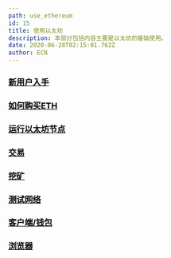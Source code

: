 ```yaml
---
path: use_ethereum
id: 15
title: 使用以太坊
description: 本部分包括内容主要是以太坊的基础使用。
date: 2020-06-28T02:15:01.762Z
author: ECN
---
```


<!-- 第1栏 -->
<div class="linkbox">
<a  href="/new_user"  style="color: black">
   <h3>
   <strong>新用户入手</strong>
   </h3> 
</a>
</div>

<!-- 第2栏 -->
<div class="linkbox">
<a  href="/how_to_get_ether"  style="color: black">
   <h3>
   <strong>如何购买ETH </strong>
   </h3> 
</a>
</div>

<!-- 第3栏 -->
<div class="linkbox">
<a  href="/how_to_run_nodes"  style="color: black">
   <h3>
   <strong>运行以太坊节点</strong>
   </h3> 
</a>
</div>
<!-- 第4栏 -->
<div class="linkbox">
<a  href="/transaction"  style="color: black">
   <h3>
   <strong>交易</strong>
   </h3> 
</a>
</div>
<!-- 第5栏 -->
<div class="linkbox">
<a  href="/mining"  style="color: black">
   <h3>
   <strong>挖矿</strong>
   </h3> 
</a>
</div>
<!-- 第6栏 -->
<div class="linkbox">
<a  href="/testnets"  style="color: black">
   <h3>
   <strong>测试网络</strong>
   </h3> 
</a>
</div>
<!-- 第7栏 -->
<div class="linkbox">
<a  href="/clients_wallets"  style="color: black">
   <h3>
   <strong>客户端/钱包</strong>
   </h3> 
</a>
</div>
<!-- 第8栏 -->
<div class="linkbox">
<a  href="/explorer"  style="color: black">
   <h3>
   <strong>浏览器</strong>
   </h3> 
</a>
</div>

